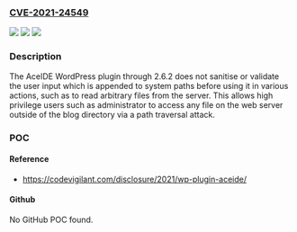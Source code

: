 ### [CVE-2021-24549](https://cve.mitre.org/cgi-bin/cvename.cgi?name=CVE-2021-24549)
![](https://img.shields.io/static/v1?label=Product&message=AceIDE&color=blue)
![](https://img.shields.io/static/v1?label=Version&message=2.6.2%3C%3D%202.6.2%20&color=brighgreen)
![](https://img.shields.io/static/v1?label=Vulnerability&message=CWE-22%20Improper%20Limitation%20of%20a%20Pathname%20to%20a%20Restricted%20Directory%20('Path%20Traversal')&color=brighgreen)

### Description

The AceIDE WordPress plugin through 2.6.2 does not sanitise or validate the user input which is appended to system paths before using it in various actions, such as to read arbitrary files from the server. This allows high privilege users such as administrator to access any file on the web server outside of the blog directory via a path traversal attack.

### POC

#### Reference
- https://codevigilant.com/disclosure/2021/wp-plugin-aceide/

#### Github
No GitHub POC found.

